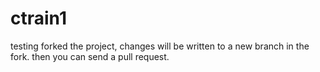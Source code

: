 # ctrain1
testing
forked the project, changes will be written to a new branch in the fork. then you can send a pull request.
